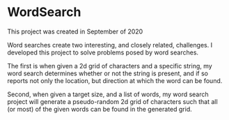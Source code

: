# WordSearch

This project was created in September of 2020

Word searches create two interesting, and closely related, challenges. I developed this project to solve problems posed by word searches. 

The first is when given a 2d grid of characters and a specific string, my word search determines whether or not the string is present, and if so reports not only the location, but direction at which the word can be found. 

Second, when given a target size, and a list of words, my word search project will generate a pseudo-random 2d grid of characters such that all (or most) of the given words can be found in the generated grid. 

